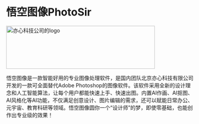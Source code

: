 # 悟空图像PhotoSir

<a class="js" href="https://ai-bot.cn/wp-content/uploads/2023/04/yeeheart-inc-logo.png" data-fancybox="fancybox" data-caption="亦心科技公司的logo"><img class="alignnone size-full wp-image-1421 loaded" src="https://ai-bot.cn/wp-content/uploads/2023/04/yeeheart-inc-logo.png" alt="亦心科技公司的logo" width="400" height="116" data-src="https://ai-bot.cn/wp-content/uploads/2023/04/yeeheart-inc-logo.png" data-was-processed="true" /></a>

悟空图像是一款智能好用的专业图像处理软件，是国内团队北京亦心科技有限公司开发的一款可全面替代Adobe Photoshop的图像软件。该软件采用全新的设计理念和人工智能算法，让每个用户都能快速上手、快速出图。内置AI作画、AI抠图、AI风格化等AI功能，不仅满足创意设计、图片编辑的需求，还可以赋能日常办公、元宇宙、教育科研等领域。悟空图像圆你一个“设计师”的梦，即使零基础，也能创作出专业级的效果！